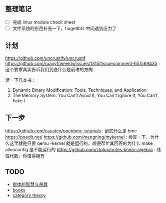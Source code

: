 ## 整理笔记
- [ ] 完成 linux module check sheet
- [ ] 文件系统的东西补充一下，hugetlbfs 中间遇到压力了

## 计划
https://github.com/uncrustify/uncrustif
https://github.com/ruanyf/weekly/issues/1315#issuecomment-651569435 : 这个要求其实告诉我们到底什么是前进的方向

读一下几本书 :
1. Dynamic Binary Modification: Tools, Techniques, and Application
2. The Memory System: You Can’t Avoid It, You Can’t Ignore It, You Can’t Fake I

## 下一步
https://github.com/causten/openbmc-tutorials : 到底什么是 bmc
https://poedit.net/
https://github.com/mengning/mykernel : 检查一下，为什么这里就是只要 qemu -kernel 就是运行的，顺便帮忙其回答的为什么 make allnoconfig 是不能运行的
https://github.com/zlotus/notes-linear-algebra : 线性代数，你值得拥有

## TODO
- [群体的智慧与愚蠢](https://ncase.me/crowds/zh-CN.html)
- [books](https://github.com/programthink/books)
- [category theory](https://github.com/hmemcpy/milewski-ctfp-pdf)
